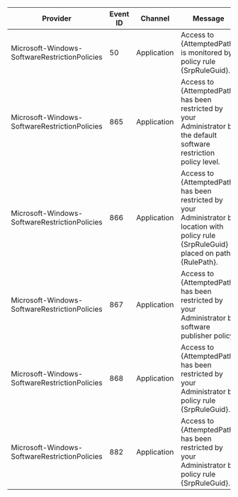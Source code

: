 Provider                                       |  Event ID  |  Channel      |  Message
-----------------------------------------------|------------|---------------|-------------------------------------------------------------------------------------------------------------------------------------------
Microsoft-Windows-SoftwareRestrictionPolicies  |  50        |  Application  |  Access to {AttemptedPath} is monitored by policy rule {SrpRuleGuid}.
Microsoft-Windows-SoftwareRestrictionPolicies  |  865       |  Application  |  Access to {AttemptedPath} has been restricted by your Administrator by the default software restriction policy level.
Microsoft-Windows-SoftwareRestrictionPolicies  |  866       |  Application  |  Access to {AttemptedPath} has been restricted by your Administrator by location with policy rule {SrpRuleGuid} placed on path {RulePath}.
Microsoft-Windows-SoftwareRestrictionPolicies  |  867       |  Application  |  Access to {AttemptedPath} has been restricted by your Administrator by software publisher policy.
Microsoft-Windows-SoftwareRestrictionPolicies  |  868       |  Application  |  Access to {AttemptedPath} has been restricted by your Administrator by policy rule {SrpRuleGuid}.
Microsoft-Windows-SoftwareRestrictionPolicies  |  882       |  Application  |  Access to {AttemptedPath} has been restricted by your Administrator by policy rule {SrpRuleGuid}.